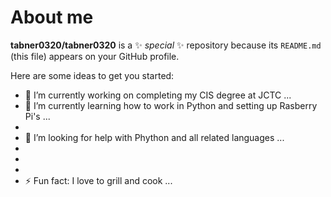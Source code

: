 # About me


**tabner0320/tabner0320** is a ✨ _special_ ✨ repository because its `README.md` (this file) appears on your GitHub profile.

Here are some ideas to get you started:

- 🔭 I’m currently working on completing my CIS degree at JCTC ...
- 🌱 I’m currently learning how to work in Python and setting up Rasberry Pi's ...
- 
- 🤔 I’m looking for help with Phython and all related languages ...
- 
- 
- 
- ⚡ Fun fact: I love to grill and cook ...
  
